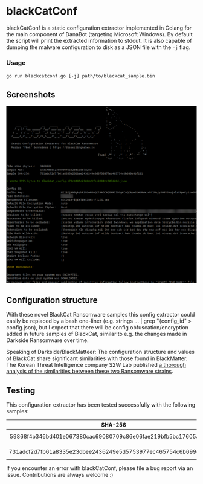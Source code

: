 # blackCatConf

blackCatConf is a static configuration extractor implemented in Golang for the main component of DanaBot (targeting Microsoft Windows). By default the script will print the extracted information to stdout. It is also capable of dumping the malware configuration to disk as a JSON file with the ```-j``` flag.

### Usage 

```shell
go run blackcatconf.go [-j] path/to/blackcat_sample.bin
```

## Screenshots

<p align="center">
<img src="img/tool.png">
</p>

## Configuration structure

With these novel BlackCat Ransomware samples this config extractor could easily be replaced by a bash one-liner (e.g. strings ... | grep "{config_id" > config.json), but I expect that there will be config obfuscation/encryption added in future samples of BlackCat, similar to e.g. the changes made in Darkside Ransomware over time.

Speaking of Darkside/BlackMatteer: The configuration structure and values of BlackCat share significant similarities with those found in BlackMatter. The Korean Threat Intelligence company S2W Lab published [a thorough analysis of the similarities between these two Ransomware strains](https://medium.com/s2wlab/blackcat-new-rust-based-ransomware-borrowing-blackmatters-configuration-31c8d330a809).


## Testing

This configuration extractor has been tested successfully with the following samples:

|                             SHA-256                              |                     Sample                              |
| :--------------------------------------------------------------: | :-----------------------------------------------------: |
| 59868f4b346bd401e067380cac69080709c86e06fae219bfb5bc17605a71ab3f | [Malware Bazaar](https://bazaar.abuse.ch/sample/59868f4b346bd401e067380cac69080709c86e06fae219bfb5bc17605a71ab3f/) |
| 731adcf2d7fb61a8335e23dbee2436249e5d5753977ec465754c6b699e9bf161 | [Malware Bazaar](https://bazaar.abuse.ch/sample/731adcf2d7fb61a8335e23dbee2436249e5d5753977ec465754c6b699e9bf161/) |

If you encounter an error with blackCatConf, please file a bug report via an issue. Contributions are always welcome :)
